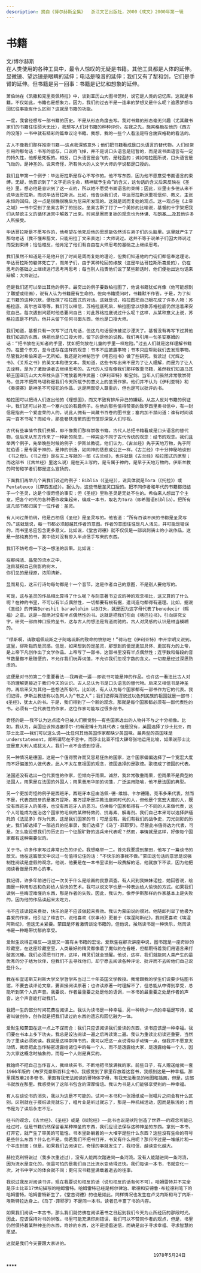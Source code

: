 ```yaml
---
description: 摘自《博尔赫斯全集》  浙江文艺出版社，2000《成文》2000年第一辑
---
```


# 书籍

文/博尔赫斯  
    在人类使用的各种工具中，最令人惊叹的无疑是书籍。其他工具都是人体的延伸。显微镜、望远镜是眼睛的延伸；电话是嗓音的延伸；我们又有了犁和剑，它们是手臂的延伸。但书籍是另一回事：书籍是记忆和想象的延伸。  
  
    萧伯纳在《凯撒和克里奥佩特拉》中，谈到亚历山大图书馆时，说它是人类的记忆库。这就是书籍，不仅如此，书籍也是想象力。因为，我们的过去不是一连串的梦想又是什么呢？追思梦想与回忆往事能有什么区别？这就是书籍的功能。  
  
    一度，我曾经想写一部书籍的历史。不是从形态角度去写。我对书籍的形态毫无兴趣（尤其藏书家们的书籍往往硕大无比），我想写人们对书籍的种种评价。在我之先，施宾格勒在他的《西方的没落》一书中就有精彩的篇章议论书籍。我想，我的一些个人看法是符合施宾格勒的看法的。  
  
    古人不像我们那样推崇书籍——这点我深感意外；他们把书籍看成是口头语言的替代物。人们经常引用的那句话：书写的留存，口说的飞掉，并不是说口头语言是短暂的，而是说书面语言有一定的持久性，他却是死板的。相反，口头语言是会飞的，是轻盈的；诚如柏拉图所说，口头语言是飞动的，是神圣的。说来奇怪，所有伟大的人文学大师的学说都是口授的。  
  
    我们且举第一个例子：毕达哥拉斯是存心不写作的。他不写东西，因为他不愿意受书面语言的束缚。无疑，他意识到了“文字扼杀生命，精神赋予生命”的含义，这句话的含义后来反映在《圣经》里。想必他是意识到了这一点的，所以她不愿受书面语言的束缚；因此，亚里士多德从来不说毕达哥拉斯，而说毕达哥拉斯派。比如，他告诉我们说，毕达哥拉斯派重视信仰、教义，主张永恒的回归。这一点是很晚很晚后为尼采所发现的。这就是周而复始的观点。这一观点在《上帝之城》一书中受到了圣奥古斯丁的批驳。圣奥古斯丁打了一个美妙的比喻说，基督的十字架把我们从禁欲主义的循环迷宫中解救了出来。时间是周而复始的观念也为休谟、布朗基……及其他许多人所接受。  
  
    毕达哥拉斯是不愿写作的，他希望在他死后他的思想能依然活在弟子们的头脑里。这里就产生了那句老话（我不懂希腊文，只能用拉丁文来表达）：大师说过。这并不等于说弟子们因大师说过而受到束缚；恰恰相反，他肯定了他们有自由在大师思考的基础之上继续思考。  
  
    我们虽然不知道是不是他开创了时间是周而复始的理论，但我们知道他的门徒们都信奉这理论。毕达哥拉斯的躯体死亡了，而弟子们，由于某种轮回的缘故（这是毕达哥拉斯所喜爱的），仍在思考的基础之上继续进行思考再思考；每当别人指责他们说了某些新话时，他们便抬出这句话来辩解：大师说过。  
  
    但是我们还可以举出其他的例子。最突出的例子要数柏拉图了，他说书籍犹如肖像（他可能想到了雕塑或绘画），说有人认为书籍是有生命的，但向书籍提问时，书籍默不作答。于是，为了纠正书籍的这种沉默，便杜撰了柏拉图式的对话。这就是说，柏拉图把自己眼花成了许多人物：苏格拉底、高尔吉亚等等。我们可以相信，苏格拉底死后，柏拉图曾以想象苏格拉底仍然活着来安慰自己。每次遇到问题时他总要问自己：对此苏格拉底说过什么呢？这样，从某种意义上说，苏格拉底是不朽的。他并未留下任何书面东西，他也是口授大师。  
  
    我们知道，基督只有一次写下过几句话，但这几句话很快被泥沙湮灭了。基督没有再写下过其他我们知道的东西。佛祖也是位口授大师，留下的是他的说教。我们再引用一句圣安塞姆的话：“把书放在无知者的手里，犹如把剑放在儿童的手里一样危险。”过去人们就是这样理解书籍的。在整个东方，至今还存在这样的观念：书本不应披露事物；书本只应帮助我们去发现事物。尽管我对希伯来语一无所知。我还是对神秘哲学《喀巴拉书》做了些研究。我读过《光辉之书》、《关系之书》的英文本和德文本。我知道，这些书写出来不是为了让人理解，而是为了让人去诠释，是为了激励读者去继续思考的。古代的人没有像我们那样敬重书籍，虽然我们知道马其顿王国亚历山大大帝枕头底下常放着两件武器：《伊利亚特》和宝剑。当年人们虽然非常敬崇荷马，但并不把荷马堪称是我们今天所赋予的意义上的圣贤作家。他们并不认为《伊利亚特》和《奥德赛》是神圣不可侵犯的作品，这是两部受人尊重的，但也是可以批评的书。  
  
    柏拉图可以把诗人们逐出他的《理想国》，而又不致有排斥异己的嫌疑。从古人反对书籍的例证中，我们还可以补充一个塞内加的有趣例子。在他的那些值得赞美的致罗西里奥书信中，有一封信是指责一个爱虚荣的人的，说此人拥有一间藏书百卷的图书室；塞内加不禁问道：谁有时间读完一百本书呢？而如今，那些卷轶浩繁的图书馆却深受人们珍视。  
  
    古代有些事情令我们费解，即不像我们那样崇敬书籍。古代人总把书籍看成是口头语言的替代物，但后来从东方传来了一种新的观念，一种完全不同于古代传统的观念：经书的观念。我们且举两个例子，先举晚些时候的例子：伊斯兰教徒。他们认为，《古兰经》先于天地万物，先于阿拉伯语；是专属于神的，是神的创造，如同神的慈悲或公正一样。《古兰经》中十分神秘地谈到《书之母》。《书之母》是在天上写就的一部《古兰经》，也许就是《古兰经》柏拉图式的原型；而这部书（《古兰经》里这么说）是在天上写的，是专属于神的，是早于天地万物的。伊斯兰教的阿訇和学者们都是这么宣扬的。  
  
    下面我们再举几个离我们较近的例子：Biblia（《圣经》），说具体就是Tora（《托拉》）或Pentateuco（《摩西五经》）。据认为，这些书是圣灵口授的。把不同作者和年代的书籍都归结于一个圣灵，这是个很奇怪的事实；但《圣经》里称圣灵是无处不在的。希伯来人想出了个主意，把各个时代的各种著作收集起来，编成一本书，取名为Tora（即希腊语Biblia）。把所有这几部书都归属于一位作者：圣灵。  
  
    有人问过萧伯纳，他是否相信《圣经》是圣灵写的。他答道：“所有百读不厌的书都是圣灵写的。”这就是说，每一书都必须超越其作者的意图。作者的意图往往是凡人浅见，并可能是错误的，而书里总应包含更多意义。比如说，《堂吉诃德》就不仅仅是一部讽刺骑士的小说作品。这是一部纯真的书，其中绝对没有掺入半点信手写来的东西。  
  
    我们不妨考虑一下这一想法的后果。比如说：  
  
    在那纯洁、晶莹的流水之中，  
    注目凝视自己倒影的树木，  
    你们见的是绿原，浓阴清新。  
  
    显而易见，这三行诗句每句都是十一个音节。这是作者自己的意图，不是别人要他写的。  
  
    可是，这与圣灵的作品相比算得了什么呢？与刻意著书立说的神的观念相比，这又算的了什么呢？在神的书里，不可以有半点偶然性，一切都要有根有据，遣词造句都得有道理。比如，据说《圣经》的开篇Bereshit baraelohim 以B打头，就是因为这字母代表了benedecir（赐福）之意。这是一部绝对没有半点偶然性的书。这就是把我们引向《喀巴拉书》，引向研究文字，研究一部由神口授的圣书，这与古人的想法是背道而驰的。古人对灵感的认识是相当模糊的。  
  
    “缪斯啊，请歌唱佩琉斯之子阿喀琉斯的致命的愤怒吧！”荷马在《伊利亚特》中开宗明义说到。这里，缪斯指的是灵感。但是，如果想到的是圣灵，那想到的便是更加具体、更加有力的上帝，是上帝下凡创作出了文学作品。上帝写了一部书，这部书里没有半点偶然性；连字数和每段的音节数量都不是随便的，不允许我们玩弄词藻，不允许我们忽视字数的含义。一切都是经过深思熟虑的。  
  
    这便是对书的第二个重要看法——我再说一遍——即说书可能是神的作品。也许这一看法比古人对书的理解更接近于我们今天的认识。古人总认为书是口头语言的替代物。后来又相信书是神圣的，再后来又为其他一些想法所取代。比如说，有人认为每个国家都有一部书作为它的代表。我们记得，伊斯兰教徒称以色列人为“书之人”；我们记得海涅说过以色列民族的祖国就是一部书：《圣经》，犹太人的书。于是，我们得到了一个新的观念，那就是每个国家都必须有一部代表性的书，必须有一位代表性的作家，这位作家可能写过很多部书。  
  
    奇怪的是——我不认为这点迄今已被人们察觉到——有些国家选出的人物并不与之十分相像。比如，我认为，英国应该推选塞缪尔·约翰逊博士为其代表；但是没有，英国选择了莎士比亚，而莎士比亚——我们可以这么说——比任何其他英国作家都缺少英国味。最典型的英国味是understatement，即所谓尽在不言中。而莎士比亚不惜大肆夸张地运用比喻，如果说莎士比亚是意大利人或犹太人，我们一点不会感到惊讶。  
  
    另一种情况是德国，这是一个值得赞许而又容易狂热的国家，这个国家偏偏选择了一个宽宏大度而不好偏激的人做代表，此人不太在意祖国的观念，德国选择的是歌德。歌德成了德国的代表。  
  
    法国还没有选出一位代表性的作家，但倾向于雨果。诚然，我非常敬重雨果，但雨果不是典型的法国人，雨果是在法国的外国人；雨果善用华丽的词藻，广泛运用隐喻，他不是法国的典型。  
  
    另一个更加奇怪的例子是西班牙。西班牙本应由洛佩·德·维加、卡尔德隆、克韦多来代表。然而不是，代表西班牙的是塞万提斯。塞万提斯是宗教法庭同时代的人，但他是个宽宏大度的人，既没有西班牙人的美德，也没有西班牙人的恶习。仿佛每个国家都得有一个不同的人来做代表，这个人可能成为医治这个国家的毛病的某种特效药、抗毒素、解毒剂。我们自己本来可以选择萨缅托的《法昆多》作为代表，这是我们国家的书；可是没有。我们有我们的战争史，刀光剑影的历史，我们却选择了一部逃兵的纪事录，我们选择了《马丁·菲耶罗》。尽管此书值得选为代表，可是，怎么能设想我们的历史由一个征服旷野的逃兵来代表呢？然而，事情就是这样，好像每个国家都有这种需要似的。  
  
    关于书，许多作家写过非常出色的评论。我想略举一二。首先我要提到蒙田，他写了一篇谈书的散文。他在这篇散文中说过一句值得记住的话：“不快乐的事我不做。”蒙田这句话的意思是说强制性阅读是虚假的观念。他说，他要是在一本书里读到一段费解的话，他就放下不读，因为他把阅读看做是件开心的事。  
  
    我记得，许多年前进行过一次关于什么是绘画的民意调查。有人问到我妹妹诺拉，她回答说，绘画是一种用形态和色彩给人愉快的艺术。我可以说文学也是一种表达给人愉快的方式。如果我们读到一些晦涩难懂的东西，那是作者的失败。因此，我认为，像乔伊斯那样的作家基本上是失败的，因为他的作品读起来太吃力。  
  
    书不应该读起来费劲，快乐的是不应该做起来费劲。我认为蒙田说的很对。他随即列举了他极为喜爱的作家。他引证了维吉尔，说他喜欢《农事诗》更甚于《埃涅阿斯纪》，我则更喜欢《埃涅阿斯纪》，但这无关紧要。蒙田是怀着激情谈论书籍的，但他说，虽然读书是一种快乐，然而读书是一种略带忧郁的享受。  
  
    爱默生说得正相反——这是又一篇有关书籍的宏论。爱默生在那次讲座中说，图书馆是一座奇妙的珍藏室。在这座珍藏室里，人类最好的精灵都像着了魔似的在昏睡，但都期待着我们用语言来打破其沉睡。我们必须把书打开，这样，精灵们就会觉醒。他说，这样，我们就能同人类产生的最优秀的分子结为伙伴，但我们不去寻找他们，却宁愿去阅读各种评论、批评而不去听他们自己说些什么。  
  
    我在布宜诺斯艾利斯大学文学哲学系当过二十年英国文学教授。我常跟我的学生们说要少钻图书馆，不要去读评论文章，要直接阅读原著；也许读原著一时理解不了，但总能从中得到享受，总能听到某个人的声音。我要说，作者最重要之处是他的语调，一本书的最重要之处是作者的声音，这个声音能打动我们。  
  
    我把一生的部分时间花费在阅读上。我认为读书是一种幸福，另一种稍少一点的幸福是写诗，或者叫做创作，创作就是把我们读过的东西的遗忘和回忆融为一体。  
  
    爱默生和蒙田在这一点上不谋而合：我们只应该阅读我们爱读的东西，读书应该是一种幸福。我们要在书本上多下功夫。我总是设法阅读一遍之后再读第二遍。我认为重读比初读还重要，当然为了重读必须初读。我就是这样崇拜书的。我可以把这一点说得似乎动情一点，但我并不愿意太动情，我愿把此当作秘密透露给诸位中的每一个人，而不是透露给大家，是透露给每一个人，因为大家这概念时抽象的，而每一个人则是真实的。  
  
    我始终不把自己当作盲人，我继续买书，不断地把书放满我的家。前些日子，有人赠送给我一套1966年版的《布罗克豪斯百科全书》。我感觉到了家里存放着这套书，我感到这是一种幸福。那里摆放着20多卷书，里面有我无法阅读的哥特体字母，有我无法看见的地图和插画，但是，这部书就放在那里。我感受到了这部书包含的深厚情谊。我认为书是人们能够享受到的一种幸福。  
  
    有人在谈论书的消失，我以为这是不可能的。试问一本书和一张报纸或一张唱片之间会有什么区别。区别就在于报纸读完就忘了，唱片业是听过就忘了，那是一种机械活动，因而是肤浅的；而书是为了读后永志不忘。  
  
    经书的观念，《古兰经》、《圣经》或是《吠陀经》——此书也说是吠陀创造了世界——的观念可能已经过时，但是书籍仍然保留着某种神圣的东西，我们应设法保存这种神圣的东西。拿到一本书，打开它，就产生了审美的可能性。书本里卧躺着的一大堆字是些什么东西？这些没有生命的符号是些什么东西？什么也不是。倘若我们不把书打开，书又有什么用呢？那只不过是一堆纸片和一个羊皮封面；但是，如果我们去阅读它，奇怪的事就发生了，我相信，越读变化越大。  
  
    赫拉克利特说过（我多次重述过），没有人能两次踏进同一条河流。没有人能踏进同一条河流，因为流水是变化的，但最可怕的是我们自己比流水变动得还快。我们每读一本书，书就变化一次，对书中字义的体会就不同；更何况书籍里满载着逝去的往事。  
  
    我说过我反对阅读书评，现在我要说句相反的话（说句相反的话有何不可）。哈姆雷特并不完全是莎士比亚17世纪描写的哈姆雷特。哈姆雷特已经是柯尔律治、歌德和安德鲁·布拉德利笔下的哈姆雷特。哈姆雷特新生了。《堂吉诃德》的也是如此。同样情况也发生在卢戈内斯和马丁内斯·埃斯特拉达身上。《马丁·菲耶罗》不是同一本书。读者已丰富了书的内容。  
  
    如果我们阅读一本古书，那么我们就仿佛在阅读著书之日起到我们今天为止所经历的那段时光。因此，应该保持对书的崇敬。书里可能充满印刷错误，我们可以不赞同作者的观点，但是，书里仍然保持着某种神圣的东西，奇妙的东西，这不是提倡迷信，而确是出于寻求幸福、寻求智慧的愿望。  
  
    这就是我们今天要跟大家讲的。  
  
                                                           1978年5月24日

\*\*\*\*

